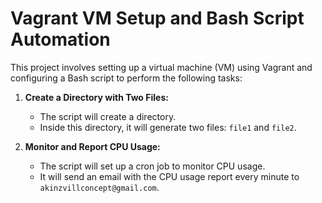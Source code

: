 # Vagrant VM Setup and Bash Script Automation

This project involves setting up a virtual machine (VM) using Vagrant and configuring a Bash script to perform the following tasks:

1. **Create a Directory with Two Files:**
   - The script will create a directory.
   - Inside this directory, it will generate two files: `file1` and `file2`.

2. **Monitor and Report CPU Usage:**
   - The script will set up a cron job to monitor CPU usage.
   - It will send an email with the CPU usage report every minute to `akinzvillconcept@gmail.com`.